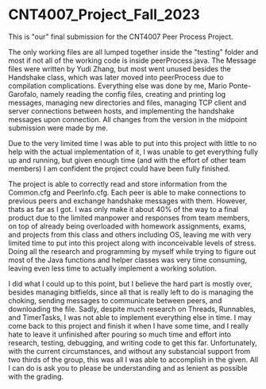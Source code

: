 # CNT4007_Project_Fall_2023

This is "our" final submission for the CNT4007 Peer Process Project.

The only working files are all lumped together inside the "testing" folder and most if not all of the working code is inside peerProcess.java. The Message files were written by Yudi Zhang, but most went unused besides the Handshake class, which was later moved into peerProcess due to compilation complications. Everything else was done by me, Mario Ponte-Garofalo, namely reading the config files, creating and printing log messages, managing new directories and files, managing TCP client and server connections between hosts, and implementing the handshake messages upon connection. All changes from the version in the midpoint submission were made by me.

Due to the very limited time I was able to put into this project with little to no help with the actual implementation of it, I was unable to get everything fully up and running, but given enough time (and with the effort of other team members) I am confident the project could have been fully finished. 

The project is able to correctly read and store information from the Common.cfg and PeerInfo.cfg. Each peer is able to make connections to previous peers and exchange handshake messages with them. However, thats as far as I got. I was only make it about 40% of the way to a final product due to the limited manpower and responses from team members, on top of already being overloaded with homework assignments, exams, and projects from this class and others including OS, leaving me with very limited time to put into this project along with inconceivable levels of stress. Doing all the research and programming by myself while trying to figure out most of the Java functions and helper classes was very time consuming, leaving even less time to actually implement a working solution. 

I did what I could up to this point, but I believe the hard part is mostly over, besides managing bitfields, since all that is really left to do is managing the choking, sending messages to communicate between peers, and downloading the file. Sadly, despite much research on Threads, Runnables, and TimerTasks, I was not able to implement everything else in time. I may come back to this project and finish it when I have some time, and I really hate to leave it unfinished after pouring so much time and effort into research, testing, debugging, and writing code to get this far. Unfortunately, with the current circumstances, and without any substancial support from two thirds of the group, this was all I was able to accomplish in the given. All I can do is ask you to please be understanding and as lenient as possible with the grading. 



